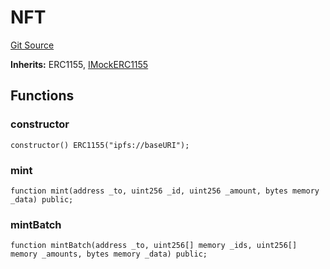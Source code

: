 # NFT
[Git Source](https://github.com/TamaraRingas/Misc-Bonding-Curves/blob/ff25700444f7f4c67d29f4a0a36244531dce36c7/src/contracts/MockERC1155.sol)

**Inherits:**
ERC1155, [IMockERC1155](/src/interfaces/IMockERC1155.sol/interface.IMockERC1155.md)


## Functions
### constructor


```solidity
constructor() ERC1155("ipfs://baseURI");
```

### mint


```solidity
function mint(address _to, uint256 _id, uint256 _amount, bytes memory _data) public;
```

### mintBatch


```solidity
function mintBatch(address _to, uint256[] memory _ids, uint256[] memory _amounts, bytes memory _data) public;
```


